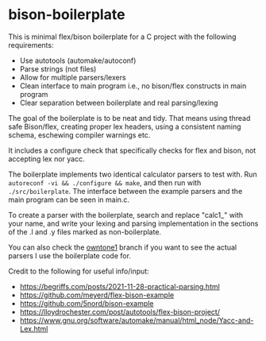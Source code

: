 # bison-boilerplate

This is minimal flex/bison boilerplate for a C project with the following
requirements:

- Use autotools (automake/autoconf)
- Parse strings (not files)
- Allow for multiple parsers/lexers
- Clean interface to main program i.e., no bison/flex constructs in main program
- Clear separation between boilerplate and real parsing/lexing

The goal of the boilerplate is to be neat and tidy. That means using thread safe
Bison/flex, creating proper lex headers, using a consistent naming schema,
eschewing compiler warnings etc.

It includes a configure check that specifically checks for flex and bison, not
accepting lex nor yacc.

The boilerplate implements two identical calculator parsers to test with. Run
`autoreconf -vi && ./configure && make`, and then run with `./src/boilerplate`.
The interface between the example parsers and the main program can be seen in
main.c.

To create a parser with the boilerplate, search and replace "calc1_" with your
name, and write your lexing and parsing implementation in the sections of the .l
and .y files marked as non-boilerplate.

You can also check the [owntone1](https://github.com/ejurgensen/bison-boilerplate/tree/owntone1)
branch if you want to see the actual parsers I use the boilerplate code for.

Credit to the following for useful info/input:
* https://begriffs.com/posts/2021-11-28-practical-parsing.html
* https://github.com/meyerd/flex-bison-example
* https://github.com/5nord/bison-example
* https://lloydrochester.com/post/autotools/flex-bison-project/
* https://www.gnu.org/software/automake/manual/html_node/Yacc-and-Lex.html
